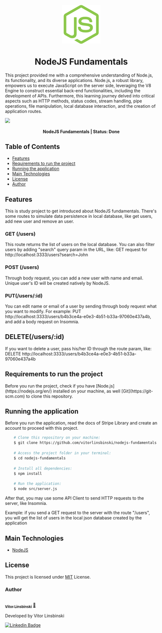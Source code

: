 <div align="center">
  <img src="./assets/node-logo.svg"/>
</div>

<h1 align = "center">NodeJS Fundamentals</h1>

<p>This project provided me with a comprehensive understanding of Node.js, its functionality, and its diverse applications. Node.js, a robust library, empowers us to execute JavaScript on the server side, leveraging the V8 Engine to construct essential back-end functionalities, including the development of APIs. Furthermore, this learning journey delved into critical aspects such as HTTP methods, status codes, stream handling, pipe operations, file manipulation, local database interaction, and the creation of application routes.</p>

<div align="center">
  <div style="display: flex; justify-content: space-between; align-items: center;">
    <img src="https://img.shields.io/static/v1?label=node&message=v18.7.1&color=blue&style=plastic&logo="/>
  </div>
</div>

<h4 align="center"> 
	NodeJS Fundamentals | Status: Done  
</h4>

## Table of Contents

- [Features](#features)
- [Requirements to run the project](#requirements-to-run-the-project)
- [Running the application](#running-the-application)
- [Main Technologies](#main-technologies)
- [License](#license)
- [Author](#author)

## Features

This is study project to get introduced about NodeJS fundamentals. There's some routes to simulate data persistence in local database, like get users, add new user and remove an user.

### GET (/users)

This route returns the list of users on the local database. You can also filter users by adding "search" query param in the URL, like: GET request for http://localhost:3333/users?search=John

### POST (/users)

Through body request, you can add a new user with name and email. Unique user's ID will be created natively by NodeJS.

### PUT(/users/:id)

You can edit name or email of a user by sending through body request what you want to modify. For example: PUT http://localhost:3333/users/b4b3ce4a-e0e3-4b51-b33a-97060e437a4b, and add a body request on Insomnia.

## DELETE(/users/:id)

If you want to delete a user, pass his/her ID through the route param, like: DELETE http://localhost:3333/users/b4b3ce4a-e0e3-4b51-b33a-97060e437a4b

## Requirements to run the project

<p>Before you run the project, check if you have [Node.js](https://nodejs.org/en/) installed on your machine, as well [Git](https://git-scm.com) to clone this repository.</p>

## Running the application

<p>Before you run the application, read the docs of Stripe Library and create an account to proceed with this project.</p>

```bash
    # Clone this repository on your machine:
    $ git clone https://github.com/vitorlinsbinski/nodejs-fundamentals.git

    # Access the project folder in your terminal:
    $ cd nodejs-fundamentals

    # Install all dependencies:
    $ npm install

    # Run the application:
    $ node src/server.js
```

<p>After that, you may use some API Client to send HTTP requests to the server, like Insomnia.</p>

<span>Example: if you send a GET request to the server with the route "/users", you will get the list of users in the local json database created by the application</span>

## Main Technologies

- [NodeJS](https://nodejs.org/)

## License

This project is licensed under [MIT](https://choosealicense.com/licenses/mit/) License.

### Author

<a href="https://github.com/vitorlinsbinski">
 <img style="border-radius: 50%;" src="https://avatars.githubusercontent.com/u/69444717?v=4" width="100px;" alt=""/>
 <br />
 <sub><b>Vitor Linsbinski</b></sub></a> <a href="https://github.com/vitorlinsbinski" title="">🚀</a>

Developed by Vitor Linsbinski

[![Linkedin Badge](https://img.shields.io/badge/-Vitor-blue?style=flat-square&logo=Linkedin&logoColor=white&link=https://www.linkedin.com/in/vitorlinsbinski/)](https://www.linkedin.com/in/vitorlinsbinski/)

```

```
